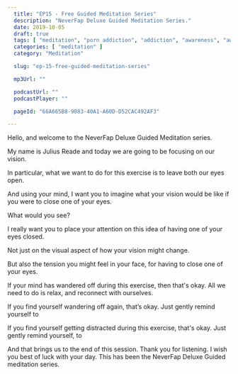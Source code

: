 ```yaml
---
  title: "EP15 - Free Guided Meditation Series"
  description: "NeverFap Deluxe Guided Meditation Series."
  date: 2019-10-05
  draft: true
  tags: [ "meditation", "porn addiction", "addiction", "awareness", "awareness exercises", "perspective", "nofap", "neverfap", "neverfap deluxe" ]
  categories: [ "meditation" ]
  category: "Meditation"

  slug: "ep-15-free-guided-meditation-series"

  mp3Url: ""

  podcastUrl: ""
  podcastPlayer: ""

  pageId: "66A665B8-9083-40A1-A60D-D52CAC492AF3"

---
```


<!-- senses -->

Hello, and welcome to the NeverFap Deluxe Guided Meditation series.

My name is Julius Reade and today we are going to be focusing on our vision.

In particular, what we want to do for this exercise is to leave both our eyes open.

And using your mind, I want you to imagine what your vision would be like if you were to close one of your eyes.

What would you see?

I really want you to place your attention on this idea of having one of your eyes closed.

Not just on the visual aspect of how your vision might change.

But also the tension you might feel in your face, for having to close one of your eyes.





If your mind has wandered off during this exercise, then that's okay. All we need to do is relax, and reconnect with ourselves.


If you find yourself wandering off again, that’s okay. Just gently remind yourself to


If you find yourself getting distracted during this exercise, that's okay. Just gently remind yourself, to


And that brings us to the end of this session. Thank you for listening. I wish you best of luck with your day. This has been the NeverFap Deluxe Guided meditation series.

